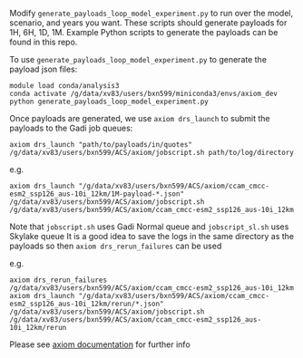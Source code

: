 Modify `generate_payloads_loop_model_experiment.py` to run over the model, scenario, and years you want. These scripts should generate payloads for 1H, 6H, 1D, 1M. Example Python scripts to generate the payloads can be found in this repo.

To use `generate_payloads_loop_model_experiment.py` to generate the payload json files:
```
module load conda/analysis3
conda activate /g/data/xv83/users/bxn599/miniconda3/envs/axiom_dev
python generate_payloads_loop_model_experiment.py
```

Once payloads are generated, we use `axiom drs_launch` to submit the payloads to the Gadi job queues:

`axiom drs_launch "path/to/payloads/in/quotes" /g/data/xv83/users/bxn599/ACS/axiom/jobscript.sh path/to/log/directory`

e.g. 
```
axiom drs_launch "/g/data/xv83/users/bxn599/ACS/axiom/ccam_cmcc-esm2_ssp126_aus-10i_12km/1M-payload-*.json" /g/data/xv83/users/bxn599/ACS/axiom/jobscript.sh /g/data/xv83/users/bxn599/ACS/axiom/ccam_cmcc-esm2_ssp126_aus-10i_12km
```
Note that `jobscript.sh` uses Gadi Normal queue and `jobscript_sl.sh` uses Skylake queue
It is a good idea to save the logs in the same directory as the payloads so then `axiom drs_rerun_failures` can be used

e.g.
```
axiom drs_rerun_failures /g/data/xv83/users/bxn599/ACS/axiom/ccam_cmcc-esm2_ssp126_aus-10i_12km
axiom drs_launch "/g/data/xv83/users/bxn599/ACS/axiom/ccam_cmcc-esm2_ssp126_aus-10i_12km/rerun/*.json" /g/data/xv83/users/bxn599/ACS/axiom/jobscript.sh /g/data/xv83/users/bxn599/ACS/axiom/ccam_cmcc-esm2_ssp126_aus-10i_12km/rerun
```

Please see [axiom documentation](https://axiom.readthedocs.io/en/v0.1.6/drs/payloads.html#) for further info
